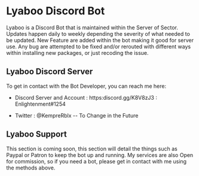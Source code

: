 # Lyaboo Discord Bot

Lyaboo is a Discord Bot that is maintained within the Server of Sector. Updates happen daily to weekly depending the severity of what needed to be updated. New Feature are added within the bot making it good for server use. Any bug are attempted to be fixed and/or rerouted with different ways within installing new packages, or just recoding the issue.

## Lyaboo Discord Server

To get in contact with the Bot Developer, you can reach me here:
- Discord Server and Account
: https:discord.gg/K8V8zJ3
: Enlightenment#1254

- Twitter
: @KempreRblx -- To Change in the Future

## Lyaboo Support
This section is coming soon, this section will detail the things such as Paypal or Patron to keep the bot up and running. My services are also Open for commission, so if you need a bot, please get in contact with me using the methods above.



